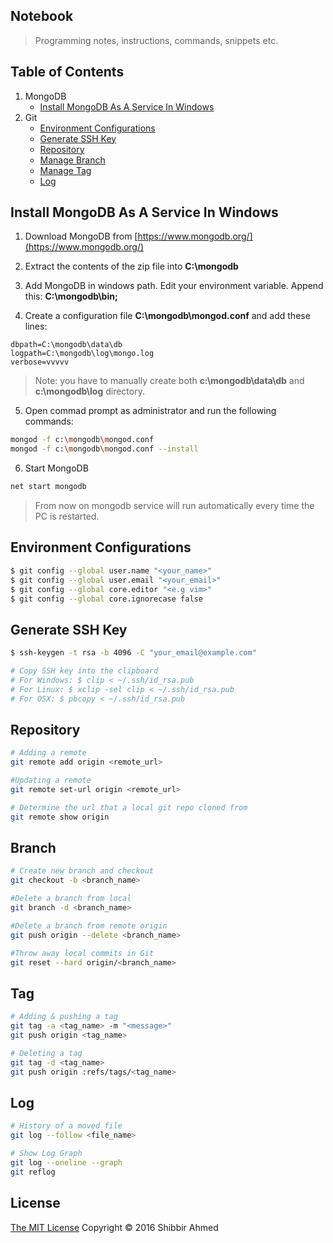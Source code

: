## Notebook
> Programming notes, instructions, commands, snippets etc.

## Table of Contents
1. MongoDB
	* [Install MongoDB As A Service In Windows](#install-mongodb-as-a-service-in-windows)
2. Git
    * [Environment Configurations](#environment-configurations)
    * [Generate SSH Key](#generate-ssh-key)
    * [Repository](#repository)
    * [Manage Branch](#branch)
    * [Manage Tag](#tag)
    * [Log](#log)

## Install MongoDB As A Service In Windows

1. Download MongoDB from [https://www.mongodb.org/](https://www.mongodb.org/)

2. Extract the contents of the zip file into __C:\mongodb__

3. Add MongoDB in windows path. Edit your environment variable. Append this: __C:\mongodb\bin;__

4. Create a configuration file __C:\mongodb\mongod.conf__ and add these lines:

```
dbpath=C:\mongodb\data\db
logpath=C:\mongodb\log\mongo.log
verbose=vvvvv
```
> Note: you have to manually create both __c:\mongodb\data\db__ and __c:\mongodb\log__ directory.

5. Open commad prompt as administrator and run the following commands:

```bash
mongod -f c:\mongodb\mongod.conf
mongod -f c:\mongodb\mongod.conf --install
```

6. Start MongoDB

```bash
net start mongodb
```
> From now on mongodb service will run automatically every time the PC is restarted.

## Environment Configurations

```bash
$ git config --global user.name "<your_name>"
$ git config --global user.email "<your_email>"
$ git config --global core.editor "<e.g vim>"
$ git config --global core.ignorecase false
```

## Generate SSH Key

```bash
$ ssh-keygen -t rsa -b 4096 -C "your_email@example.com"

# Copy SSH key into the clipboard
# For Windows: $ clip < ~/.ssh/id_rsa.pub
# For Linux: $ xclip -sel clip < ~/.ssh/id_rsa.pub
# For OSX: $ pbcopy < ~/.ssh/id_rsa.pub
```

## Repository

```bash
# Adding a remote
git remote add origin <remote_url>

#Updating a remote
git remote set-url origin <remote_url>

# Determine the url that a local git repo cloned from
git remote show origin

```

## Branch

```bash
# Create new branch and checkout
git checkout -b <branch_name>

#Delete a branch from local
git branch -d <branch_name>

#Delete a branch from remote origin
git push origin --delete <branch_name>

#Throw away local commits in Git
git reset --hard origin/<branch_name>
```

## Tag

```bash
# Adding & pushing a tag
git tag -a <tag_name> -m "<message>"
git push origin <tag_name>

# Deleting a tag
git tag -d <tag_name>
git push origin :refs/tags/<tag_name>
```

## Log

```bash
# History of a moved file
git log --follow <file_name>

# Show Log Graph
git log --oneline --graph
git reflog
```

## License
<a href="https://opensource.org/licenses/MIT">The MIT License</a> Copyright &copy; 2016 Shibbir Ahmed
